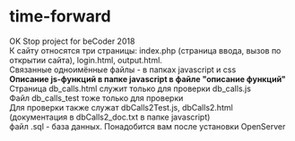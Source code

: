 # time-forward
OK Stop project for beCoder 2018 <br>
К сайту относятся три страницы: index.php (страница ввода, вызов по открытии сайта), login.html, output.html. <br>
Связанные одноимённые файлы - в папках javascript и css <br>
**Описание js-функций в папке javascript в файле "описание функций"** <br>
Страница db_calls.html служит только для проверки db_calls.js <br>
Файл db_calls_test тоже только для проверки<br>
Для проверки также служат dbCalls2Test.js, dbCalls2.html (документация в dbCalls2_doc.txt в папке javascript)<br>
файл .sql - база данных. Понадобится вам после установки OpenServer
